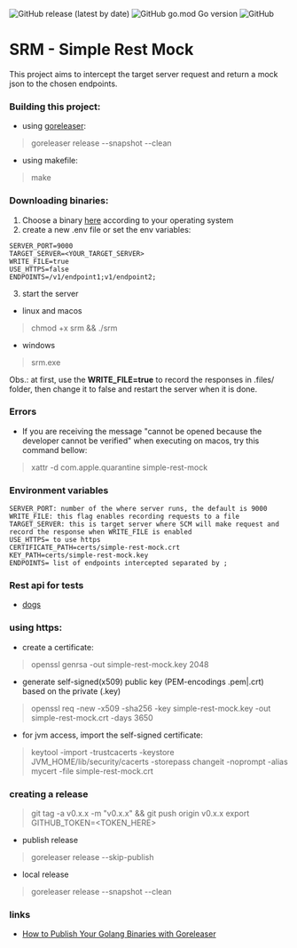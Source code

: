 ![GitHub release (latest by date)](https://img.shields.io/github/v/release/hfantin/simple-rest-mock)
![GitHub go.mod Go version](https://img.shields.io/github/go-mod/go-version/hfantin/simple-rest-mock)
![GitHub](https://img.shields.io/github/license/hfantin/simple-rest-mock)


# SRM - Simple Rest Mock
This project aims to intercept the target server request and return a mock json to the chosen endpoints.

### Building this project:
- using [goreleaser](https://goreleaser.com/install/): 
> goreleaser release --snapshot --clean 
- using makefile: 
> make
  
### Downloading binaries: 
1. Choose a binary [here](https://github.com/hfantin/simple-rest-mock/releases) according to your operating system    
2. create a new .env file or set the env variables: 
```
SERVER_PORT=9000
TARGET_SERVER=<YOUR_TARGET_SERVER>
WRITE_FILE=true
USE_HTTPS=false
ENDPOINTS=/v1/endpoint1;v1/endpoint2;
```
3. start the server   
- linux and macos   
> chmod +x srm && ./srm
-  windows   
> srm.exe 

Obs.: at first, use the **WRITE_FILE=true** to record the responses in .files/ folder, then change it to false and restart the server when it is done.

### Errors 
- If you are receiving the message "cannot be opened because the developer cannot be verified" when executing on macos, try this command bellow:   
> xattr -d com.apple.quarantine simple-rest-mock
### Environment variables
```
SERVER_PORT: number of the where server runs, the default is 9000   
WRITE_FILE: this flag enables recording requests to a file   
TARGET_SERVER: this is target server where SCM will make request and record the response when WRITE_FILE is enabled
USE_HTTPS= to use https 
CERTIFICATE_PATH=certs/simple-rest-mock.crt
KEY_PATH=certs/simple-rest-mock.key
ENDPOINTS= list of endpoints intercepted separated by ;
```

### Rest api for tests
- [dogs](https://dog.ceo/api/breeds/image/random)

### using https: 
- create a certificate: 
> openssl genrsa -out simple-rest-mock.key 2048
- generate self-signed(x509) public key (PEM-encodings .pem|.crt) based on the private (.key)
> openssl req -new -x509 -sha256 -key simple-rest-mock.key -out simple-rest-mock.crt -days 3650
- for jvm access, import the self-signed certificate: 
> keytool -import -trustcacerts -keystore JVM_HOME/lib/security/cacerts -storepass changeit -noprompt -alias mycert -file simple-rest-mock.crt


### creating a release
> git tag -a v0.x.x -m "v0.x.x" && git push origin v0.x.x
> export GITHUB_TOKEN=<TOKEN_HERE>
- publish release 
> goreleaser release --skip-publish
- local release
> goreleaser release --snapshot --clean 

### links
- [How to Publish Your Golang Binaries with Goreleaser](https://www.kosli.com/blog/how-to-publish-your-golang-binaries-with-goreleaser/)
